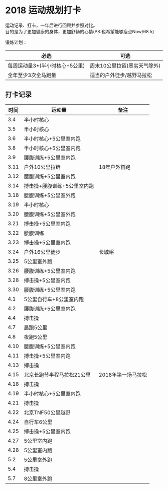 # 2018 运动规划打卡
 
运动记录、打卡，一年后进行回顾并参照对比。    
目的是为了更加健康的身体，更加舒畅的心情(PS:也希望能够瘦点Now/68.5)

锻炼计划：  

必选 | 可选
---|---
每周运动量3*(半小时核心+5公里) | 周末10公里拉链(恶劣天气除外) 
全年至少3次全马跑量 | 适当的户外徒步/越野马拉松


## 打卡记录

时间 | 运动量 | 备注
--- | --- | ---
3.4 |半小时核心 |  
3.5 |半小时核心 |  
3.6 |半小时核心+5公里室内跑 |  
3.8 |半小时核心+5公里室内跑 |  
3.9 |腰腹训练+5公里室内跑 |  
3.11 |户外10公里拉链 | 18年户外首跑  
3.12 |腰腹训练+5公里室内跑 | 
3.14 |搏击操+腰腹训练+5公里室内跑 | 
3.18 |腰腹训练+5公里室外跑 | 
3.19 |半小时核心 | 
3.20 |腰腹训练+5公里室外跑 | 
3.21 |搏击操+5公里室内跑 | 
3.22 |腰腹训练 | 
3.23 |搏击操+5公里室内跑 | 
3.24 |户外16公里徒步 | 长城峪
3.25 |5公里室外跑 | 
3.26 |腰腹训练+5公里室内跑 | 
3.28 |搏击操+5公里室内跑 | 
3.30 |腰腹训练+5公里室内跑 | 
4.1 |5公里自行车+8公里室内跑 | 
4.2 |腰腹训练+5公里室内跑 | 
4.4 |搏击操 | 
4.7 |晨跑5公里| 
4.8 |夜跑5公里| 
4.10 |腰腹训练+5公里室内跑| 
4.11 |搏击操+5公里室内跑| 
4.13 |搏击操|
4.15 |北京长跑节半程马拉松21公里| 2018年第一场马拉松
4.18 |搏击操|
4.19 |半小时核心+5公里室内跑|
4.21 |搏击操| 
4.22 |北京TNF50公里越野 | 
4.24 |自行车6公里 | 
4.25 |搏击操+5公里室内跑 |
4.27 |5公里室内跑|
4.28 |5公里室内跑 |
5.2  |5公里室外跑 |
5.4  |搏击操 | 
5.7  |8公里室外跑 | 
